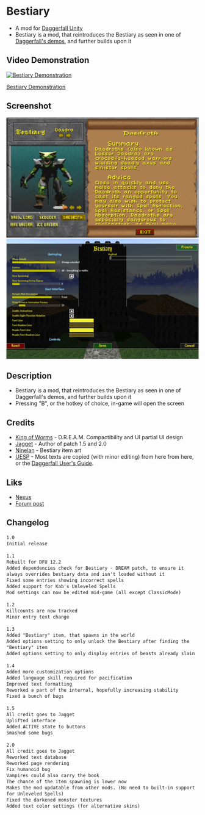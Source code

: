 # Bestiary

* A mod for [Daggerfall Unity](https://www.dfworkshop.net/)
* Bestiary is a mod, that reintroduces the Bestiary as seen in one of [Daggerfall's demos](https://archive.org/details/TheElderScrollsDaggerfall_1020), and further builds upon it

## Video Demonstration

[![Bestiary Demonstration](http://img.youtube.com/vi/bcpwmayP4M8/0.jpg)](http://www.youtube.com/watch?v=bcpwmayP4M8 "Bestiary Demonstration")

[Bestiary Demonstration](https://youtu.be/bcpwmayP4M8)

## Screenshot

![Menu](./Screenshot/1.png)
![Settings page](./Screenshot/3.png)

## Description

* Bestiary is a mod, that reintroduces the Bestiary as seen in one of Daggerfall's demos, and further builds upon it
* Pressing "B", or the hotkey of choice, in-game will open the screen

## Credits
* [King of Worms](https://forums.dfworkshop.net/memberlist.php?mode=viewprofile&u=684) - D.R.E.A.M. Compactibility and UI partial UI design
* [Jagget](https://github.com/Jagget) - Author of patch 1.5 and 2.0
* [Ninelan](https://forums.dfworkshop.net/memberlist.php?mode=viewprofile&u=3251) - Bestiary item art
* [UESP](https://docs.google.com/document/d/122w336Ty--AFYz5MhlRW5mJlu6L4x0NcCVyCbbY6l8Q/edit?usp=sharing) - Most texts are copied (with minor editing) from here from here, or the [Daggerfall User's Guide](https://en.uesp.net/wiki/Books:Daggerfall_User%27s_Guide).

## Liks

* [Nexus](https://www.nexusmods.com/daggerfallunity/mods/222)
* [Forum post](https://forums.dfworkshop.net/viewtopic.php?t=5036)

## Changelog
```
1.0
Initial release

1.1
Rebuilt for DFU 12.2
Added dependencies check for Bestiary - DREAM patch, to ensure it always overrides bestiary data and isn't loaded without it
Fixed some entries showing incorrect spells
Added support for Kab's Unleveled Spells
Mod settings can now be edited mid-game (all except ClassicMode)

1.2
Killcounts are now tracked
Minor entry text change

1.3
Added "Bestiary" item, that spawns in the world
Added options setting to only unlock the Bestiary after finding the "Bestiary" item
Added options setting to only display entries of beasts already slain

1.4
Added more customization options
Added language skill required for pacification
Improved text formatting
Reworked a part of the internal, hopefully increasing stability
Fixed a bunch of bugs

1.5
All credit goes to Jagget
Uplifted interface
Added ACTIVE state to buttons
Smashed some bugs

2.0
All credit goes to Jagget
Reworked text database
Reworked page rendering
Fix humanoid bug
Vampires could also carry the book
The chance of the item spawning is lower now
Makes the mod updatable from other mods. (No need to built-in support for Unleveled Spells)
Fixed the darkened monster textures
Added text color settings (for alternative skins)
```
